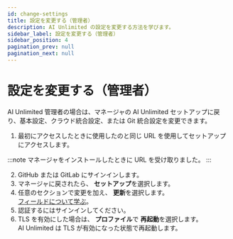 ```yaml
---
id: change-settings
title: 設定を変更する（管理者）
description: AI Unlimited の設定を変更する方法を学びます。
sidebar_label: 設定を変更する（管理者）
sidebar_position: 4
pagination_prev: null
pagination_next: null
---
```


# 設定を変更する（管理者）

AI Unlimited 管理者の場合は、マネージャの AI Unlimited セットアップに戻り、基本設定、クラウド統合設定、または Git 統合設定を変更できます。

1. 最初にアクセスしたときに使用したのと同じ URL を使用してセットアップにアクセスします。

:::note
マネージャをインストールしたときに URL を受け取りました。
:::

2. GitHub または GitLab にサインインします。
3. マネージャに戻されたら、 **セットアップ**を選択します。
3. 任意のセクションで変更を加え、 **更新**を選択します。<br/>
[フィールドについて学ぶ](../install-ai-unlimited/setup-ai-unlimited.md)。
4. 認証するにはサインインしてください。
6. TLS を有効にした場合は、 **プロファイル**で **再起動**を選択します。<br/>
  AI Unlimited は TLS が有効になった状態で再起動します。

